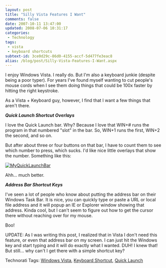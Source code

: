 ```yaml
---
layout: post
title: "Silly Vista Features I Want"
comments: false
date: 2007-10-11 13:47:00
updated: 2008-07-06 10:31:17
categories:
 - Technology
tags:
 - vista
 - keyboard shortcuts
subtext-id: 3ce0d29c-86d0-4155-accf-5d477fe3eac8
alias: /blog/post/Silly-Vista-Features-I-Want.aspx
---
```



I enjoy Windows Vista. I really do. But I'm also a keyboard junkie (despite being a poor typer). For years I've found myself wanting to cut people's mouse cords when I see them doing things that could be 100x faster by hitting the right keystroke. 

As a Vista + Keyboard guy, however, I find that I want a few things that aren't there. 

**_Quick Launch Shortcut Overlays_**

I love the Quick Launch bar. Why? Because I love that WIN+# runs the program in that numbered "slot" in the bar. So, WIN+1 runs the first, WIN+2 the second, and so on. 

But after about three or four buttons on that bar, I have to count them to see which number to press, which sucks. I'd like nice little overlays that show the number. Something like this: 

[![MyQuickLaunchBar](/Files/SillyVistaFeaturesIWant_CF6D/MyQuickLaunchBar_thumb.png)](/Files/SillyVistaFeaturesIWant_CF6D/MyQuickLaunchBar.png)

Ahh... much better. 

**_Address Bar Shortcut Keys_**

I've seen a lot of people who know about putting the address bar on their Windows Task Bar. It is nice, you can quickly type or paste a URL or local file address and it will popup an IE or Explorer window showing that address. Kinda cool, but I can't seem to figure out how to get the cursor there without reaching over for my mouse. 

Boo! 

UPDATE: As I was writing this post, I realized that in Vista I don't need this feature, or even that address bar on my screen. I can just hit the Windows key and start typing and it will do exactly what I wanted. DUH! I knew that! But still... why can't I get there with a simple shortcut key? 

Technorati Tags: [Windows Vista](http://technorati.com/tags/Windows%20Vista), [Keyboard Shortcut](http://technorati.com/tags/Keyboard%20Shortcut), [Quick Launch](http://technorati.com/tags/Quick%20Launch)
